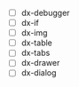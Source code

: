 - [ ] dx-debugger
- [ ] dx-if
- [ ] dx-img
- [ ] dx-table
- [ ] dx-tabs
- [ ] dx-drawer
- [ ] dx-dialog
